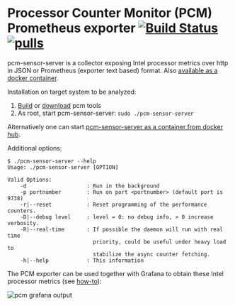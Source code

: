 # Processor Counter Monitor (PCM) Prometheus exporter [![Build Status](https://travis-ci.com/opcm/pcm.svg?branch=master)](https://travis-ci.com/opcm/pcm) [![pulls](https://img.shields.io/docker/pulls/opcm/pcm.svg)](DOCKER_README.md)


pcm-sensor-server is a collector exposing Intel processor metrics over http in JSON or Prometheus (exporter text based) format. Also [available as a docker container](DOCKER_README.md).

Installation on target system to be analyzed:
1.  [Build](https://github.com/opcm/pcm#building-pcm-tools) or [download](https://github.com/opcm/pcm#downloading-pre-compiled-pcm-tools) pcm tools
2.  As root, start pcm-sensor-server: `sudo ./pcm-sensor-server`

Alternatively one can start [pcm-sensor-server as a container from docker hub](DOCKER_README.md).

Additional options:

```
$ ./pcm-sensor-server --help
Usage: ./pcm-sensor-server [OPTION]

Valid Options:
    -d                   : Run in the background
    -p portnumber        : Run on port <portnumber> (default port is 9738)
    -r|--reset           : Reset programming of the performance counters.
    -D|--debug level     : level = 0: no debug info, > 0 increase verbosity.
    -R|--real-time       : If possible the daemon will run with real time
                           priority, could be useful under heavy load to
                           stabilize the async counter fetching.
    -h|--help            : This information
```

The PCM exporter can be used together with Grafana to obtain these Intel processor metrics (see [how-to](../scripts/grafana/README.md)):

![pcm grafana output](https://raw.githubusercontent.com/wiki/opcm/pcm/pcm-dashboard-full.png)
